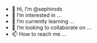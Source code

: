 - 👋 Hi, I’m @sephirods
- 👀 I’m interested in ...
- 🌱 I’m currently learning ...
- 💞️ I’m looking to collaborate on ...
- 📫 How to reach me ...

<!---
sephirods/sephirods is a ✨ special ✨ repository because its `README.md` (this file) appears on your GitHub profile.
You can click the Preview link to take a look at your changes.
--->
